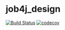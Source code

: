 # job4j_design
[![Build Status](https://travis-ci.org/Tatiana-N/job4j_design.svg?branch=master)](https://travis-ci.org/Tatiana-N/job4j_design)
[![codecov](https://codecov.io/gh/Tatiana-N/job4j_design/branch/master/graph/badge.svg?token=9JCFSSOCSI)](undefined)
